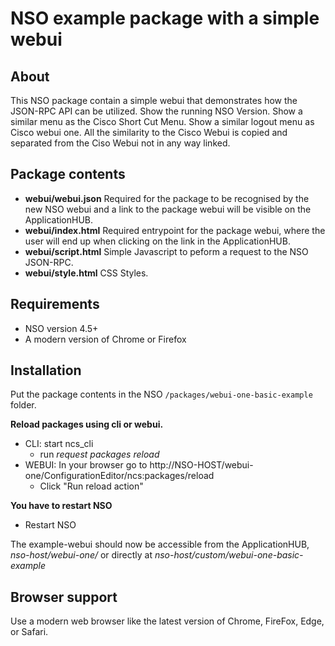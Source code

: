 # NSO example package with a simple webui

## About
This NSO package contain a simple webui that demonstrates how the JSON-RPC API can be utilized.
Show the running NSO Version.
Show a similar menu as the Cisco Short Cut Menu.
Show a similar logout menu as Cisco webui one.
All the similarity to the Cisco Webui is copied and separated from the Ciso Webui not in any way linked.

## Package contents
* __webui/webui.json__ Required for the package to be recognised by the new NSO webui and a link to the package webui will be visible on the ApplicationHUB.
* __webui/index.html__ Required entrypoint for the package webui, where the user will end up when clicking on the link in the ApplicationHUB.
* __webui/script.html__ Simple Javascript to peform a request to the NSO JSON-RPC.
* __webui/style.html__ CSS Styles.

## Requirements
* NSO version 4.5+
* A modern version of Chrome or Firefox

## Installation
Put the package contents in the NSO `/packages/webui-one-basic-example` folder.

__Reload packages using cli or webui.__
* CLI: start ncs_cli
  * run _request packages reload_
* WEBUI: In your browser go to http://NSO-HOST/webui-one/ConfigurationEditor/ncs:packages/reload
  * Click "Run reload action"

__You have to restart NSO__
* Restart NSO

The example-webui should now be accessible from the ApplicationHUB, _nso-host/webui-one/_ or directly at _nso-host/custom/webui-one-basic-example_

## Browser support
Use a modern web browser like the latest version of Chrome, FireFox, Edge, or Safari.
